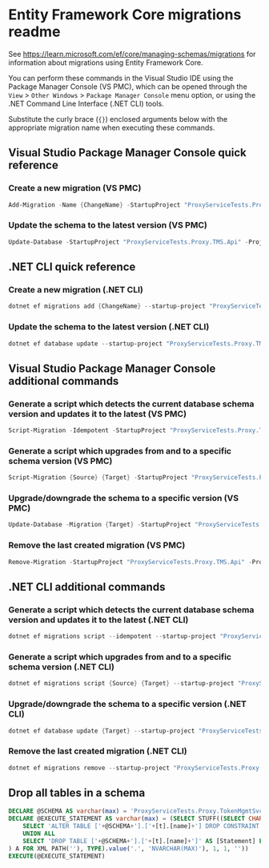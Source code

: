 # Entity Framework Core migrations readme

See <https://learn.microsoft.com/ef/core/managing-schemas/migrations> for information about migrations
using Entity Framework Core.

You can perform these commands in the Visual Studio IDE using the Package Manager Console (VS PMC), which can
be opened through the `View` > `Other Windows` > `Package Manager Console` menu option, or using the .NET
Command Line Interface (.NET CLI) tools.

Substitute the curly brace (`{}`) enclosed arguments below with the appropriate migration name when
executing these commands.

## Visual Studio Package Manager Console quick reference

### Create a new migration (VS PMC)

```powershell
Add-Migration -Name {ChangeName} -StartupProject "ProxyServiceTests.Proxy.TMS.Api" -Project "ProxyServiceTests.Proxy.TMS.Infrastructure"
```

### Update the schema to the latest version (VS PMC)

```powershell
Update-Database -StartupProject "ProxyServiceTests.Proxy.TMS.Api" -Project "ProxyServiceTests.Proxy.TMS.Infrastructure"
```

## .NET CLI quick reference

### Create a new migration (.NET CLI)

```powershell
dotnet ef migrations add {ChangeName} --startup-project "ProxyServiceTests.Proxy.TMS.Api" --project "ProxyServiceTests.Proxy.TMS.Infrastructure"
```

### Update the schema to the latest version (.NET CLI)

```powershell
dotnet ef database update --startup-project "ProxyServiceTests.Proxy.TMS.Api" --project "ProxyServiceTests.Proxy.TMS.Infrastructure"
```

## Visual Studio Package Manager Console additional commands

### Generate a script which detects the current database schema version and updates it to the latest (VS PMC)

```powershell
Script-Migration -Idempotent -StartupProject "ProxyServiceTests.Proxy.TMS.Api" -Project "ProxyServiceTests.Proxy.TMS.Infrastructure"
```

### Generate a script which upgrades from and to a specific schema version (VS PMC)

```powershell
Script-Migration {Source} {Target} -StartupProject "ProxyServiceTests.Proxy.TMS.Api" -Project "ProxyServiceTests.Proxy.TMS.Infrastructure"
```

### Upgrade/downgrade the schema to a specific version (VS PMC)

```powershell
Update-Database -Migration {Target} -StartupProject "ProxyServiceTests.Proxy.TMS.Api" -Project "ProxyServiceTests.Proxy.TMS.Infrastructure"
```

### Remove the last created migration (VS PMC)

```powershell
Remove-Migration -StartupProject "ProxyServiceTests.Proxy.TMS.Api" -Project "ProxyServiceTests.Proxy.TMS.Infrastructure"
```

## .NET CLI additional commands

### Generate a script which detects the current database schema version and updates it to the latest (.NET CLI)

```powershell
dotnet ef migrations script --idempotent --startup-project "ProxyServiceTests.Proxy.TMS.Api" --project "ProxyServiceTests.Proxy.TMS.Infrastructure"
```

### Generate a script which upgrades from and to a specific schema version (.NET CLI)

```powershell
dotnet ef migrations script {Source} {Target} --startup-project "ProxyServiceTests.Proxy.TMS.Api" --project "ProxyServiceTests.Proxy.TMS.Infrastructure"
```

### Upgrade/downgrade the schema to a specific version (.NET CLI)

```powershell
dotnet ef database update {Target} --startup-project "ProxyServiceTests.Proxy.TMS.Api" --project "ProxyServiceTests.Proxy.TMS.Infrastructure"
```

### Remove the last created migration (.NET CLI)

```powershell
dotnet ef migrations remove --startup-project "ProxyServiceTests.Proxy.TMS.Api" --project "ProxyServiceTests.Proxy.TMS.Infrastructure"
```

## Drop all tables in a schema

```sql
DECLARE @SCHEMA AS varchar(max) = 'ProxyServiceTests.Proxy.TokenMgmtSvc'
DECLARE @EXECUTE_STATEMENT AS varchar(max) = (SELECT STUFF((SELECT CHAR(13) + CHAR(10) + [Statement] FROM (
    SELECT 'ALTER TABLE ['+@SCHEMA+'].['+[t].[name]+'] DROP CONSTRAINT ['+[fk].[name]+']' AS [Statement] FROM [sys].[foreign_keys] AS [fk] INNER JOIN [sys].[tables] AS [t] ON [t].[object_id] = [fk].[parent_object_id] INNER JOIN [sys].[schemas] AS [s] ON [s].[schema_id] = [t].[schema_id] WHERE [s].[name] = @SCHEMA
    UNION ALL
    SELECT 'DROP TABLE ['+@SCHEMA+'].['+[t].[name]+']' AS [Statement] FROM [sys].[tables] AS [t] INNER JOIN [sys].[schemas] AS [s] ON [s].[schema_id] = [t].[schema_id] WHERE [s].[name] = @SCHEMA
) A FOR XML PATH(''), TYPE).value('.', 'NVARCHAR(MAX)'), 1, 1, ''))
EXECUTE(@EXECUTE_STATEMENT)
```
